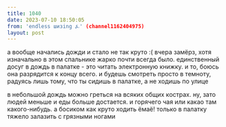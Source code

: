 ```yaml
---
title: 1040
date: 2023-07-10 18:50:05
from: 'endless шизing ⍼' (channel1162404975)
layout: post
---
```


а вообще начались дожди и стало не так круто :( вчера замёрз, хотя изначально в этом спальнике жарко почти всегда было. единственный досуг в дождь в палатке - это читать электронную книжку. и то, боюсь она разрядится к концу всего. и будешь смотреть просто в темноту, радуясь лишь тому, что ты сидишь в палатке, а не ходишь по улице

в небольшой дождь можно греться на всяких общих кострах. ну, зато людей меньше и еды больше достается. и горячего чая или какао там какого-нибудь. а босиком как круто ходить ёмаё! только в палатку тяжело залазить с грязными ногами
